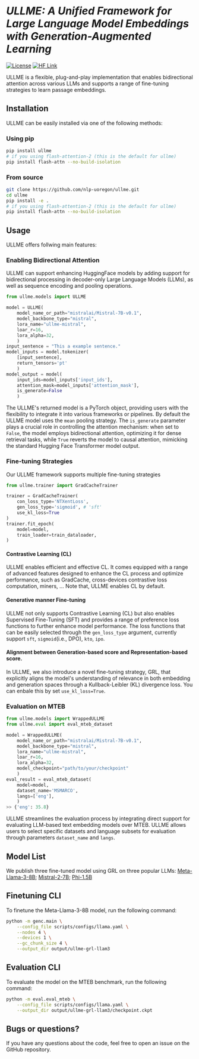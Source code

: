 # *ULLME: A Unified Framework for Large Language Model Embeddings with Generation-Augmented Learning*

<!-- [![EMNLP](https://img.shields.io/badge/EMNLP-2024-b31b1b.svg)](https://arxiv.org/) -->

[![License](https://img.shields.io/badge/License-Apache2.0-FFD4E.svg)](https://huggingface.co/Hieuman/GenC-LlaMa)
[![HF Link](https://img.shields.io/badge/HF%20Models-ULLME-FFD21E.svg)](https://huggingface.co/Hieuman/GenC-LlaMa)

ULLME is a flexible, plug-and-play implementation that enables bidirectional attention across various LLMs and supports a range of fine-tuning strategies to learn passage embeddings.

## Installation
ULLME can be easily installed via one of the following methods:

### Using pip
```bash
pip install ullme
# if you using flash-attention-2 (this is the default for ullme)
pip install flash-attn --no-build-isolation
```

### From source
```bash
git clone https://github.com/nlp-uoregon/ullme.git
cd ullme
pip install -e .
# if you using flash-attention-2 (this is the default for ullme)
pip install flash-attn --no-build-isolation
```

## Usage
ULLME offers follwing main features: 

### Enabling Bidirectional Attention
ULLME can support enhancing HuggingFace models by adding support for bidirectional processing in decoder-only Large Language Models (LLMs), as well as sequence encoding and pooling operations. 
```python
from ullme.models import ULLME

model = ULLME(
    model_name_or_path="mistralai/Mistral-7B-v0.1",
    model_backbone_type="mistral",
    lora_name="ullme-mistral",
    loar_r=16,
    lora_alpha=32,
    )
input_sentence = "This a example sentence."
model_inputs = model.tokenizer(
    [input_sentence], 
    return_tensors='pt'
    )
model_output = model(
    input_ids=model_inputs['input_ids'],
    attention_mask=model_inputs['attention_mask'],
    is_generate=False
    )
```
The ULLME's returned model is a PyTorch object, providing users with the flexibility to integrate it into various frameworks or pipelines. By default the ULLME model uses the `mean` pooling strategy. The ```is_generate``` parameter plays a crucial role in controlling the attention mechanism: when set to ```False```, the model employs bidirectional attention, optimizing it for dense retrieval tasks, while ```True``` reverts the model to causal attention, mimicking the standard Hugging Face Transformer model output.

### Fine-tuning Strategies
Our ULLME framework supports multiple fine-tuning strategies
```python
from ullme.trainer import GradCacheTrainer

trainer = GradCacheTrainer(
    con_loss_type='NTXentLoss',
    gen_loss_type='sigmoid', # 'sft'
    use_kl_loss=True
)
trainer.fit_epoch(
    model=model,
    train_loader=train_dataloader,
)
```
#### Contrastive Learning (CL)
ULLME enables efficient and effective CL. It comes equipped with a range of advanced features designed to enhance the CL process and optimize performance, such as GradCache, cross-devices contrastive loss computation, miners, ... Note that, ULLME enables CL by default. 

#### Generative manner Fine-tuning
ULLME not only supports Contrastive Learning (CL) but also enables Supervised Fine-Tuning (SFT) and provides a range of preference loss functions to further enhance model performance. The loss functions that can be easily selected through the `gen_loss_type` argument, currently support `sft`, `sigmoid`(i.e., DPO), `kto`, `ipo`.

#### Alignment between Generation-based score and Representation-based score.
In ULLME, we also introduce a novel fine-tuning strategy, GRL, that explicitly aligns the model's understanding of relevance in both embedding and generation spaces through a Kullback-Leibler (KL) divergence loss. You can enbale this by set `use_kl_loss=True`. 

### Evaluation on MTEB
```python
from ullme.models import WrappedULLME
from ullme.eval import eval_mteb_dataset

model = WrappedULLME(
    model_name_or_path="mistralai/Mistral-7B-v0.1",
    model_backbone_type="mistral",
    lora_name="ullme-mistral",
    loar_r=16,
    lora_alpha=32,
    model_checkpoint="path/to/your/checkpoint"
    )
eval_result = eval_mteb_dataset(
    model=model,
    dataset_name='MSMARCO',
    langs=['eng'],
    )
>> {'eng': 35.8}
```
ULLME streamlines the evaluation process by integrating direct support for evaluating LLM-based text embedding models over MTEB. ULLME allows users to select specific datasets and language subsets for evaluation through parameters `dataset_name` and `langs`.


## Model List

We publish three fine-tuned model using GRL on three popular LLMs: [Meta-Llama-3-8B](https://huggingface.co/Hieuman/GenC-LlaMa); [Mistral-2-7B](https://huggingface.co/Hieuman/GenC-Mistral); [Phi-1.5B](https://huggingface.co/Hieuman/GenC-Phi1.5)


## Finetuning CLI 

To finetune the Meta-Llama-3-8B model, run the following command:

```bash
python -m genc.main \
    --config_file scripts/configs/llama.yaml \
    --nodes 4 \
    --devices 1 \
    --gc_chunk_size 4 \
    --output_dir output/ullme-grl-llam3
```


## Evaluation CLI
To evaluate the model on the MTEB benchmark, run the following command:
```bash
python -m eval.eval_mteb \
    --config_file scripts/configs/llama.yaml \
    --output_dir output/ullme-grl-llam3/checkpoint.ckpt
```

## Bugs or questions?
If you have any questions about the code, feel free to open an issue on the GitHub repository.

